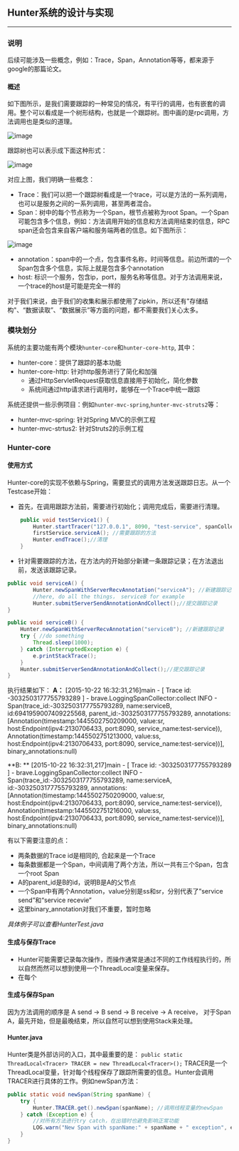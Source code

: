## Hunter系统的设计与实现
------------------

### 说明
后续可能涉及一些概念，例如：Trace，Span，Annotation等等，都来源于google的那篇论文。

#### 概述
如下图所示，是我们需要跟踪的一种常见的情况，有平行的调用，也有嵌套的调用。整个可以看成是一个树形结构，也就是一个跟踪树。图中画的是rpc调用，方法调用也是类似的道理。

![image](https://github.com/wuqiangxjtu/share/tree/master/pics/4.png)

跟踪树也可以表示成下面这种形式：

![image](https://github.com/wuqiangxjtu/share/tree/master/pics/5.png)

对应上图，我们明确一些概念：
+ Trace：我们可以把一个跟踪树看成是一个trace，可以是方法的一系列调用，也可以是服务之间的一系列调用，甚至两者混合。
+ Span：树中的每个节点称为一个Span，根节点被称为root Span。一个Span可能包含多个信息，例如：方法调用开始的信息和方法调用结束的信息，RPC span还会包含来自客户端和服务端两者的信息。如下图所示：

![image](https://github.com/wuqiangxjtu/share/tree/master/pics/6.png)

+ annotation：span中的一个点，包含事件名称，时间等信息。前边所谓的一个Span包含多个信息，实际上就是包含多个annotation
+ host: 标识一个服务，包含ip，port，服务名称等信息。对于方法调用来说，一个trace的host是可能是完全一样的

对于我们来说，由于我们的收集和展示都使用了zipkin，所以还有"存储结构"、“数据读取”、“数据展示”等方面的问题，都不需要我们关心太多。

### 模块划分
系统的主要功能有两个模块`hunter-core`和`hunter-core-http`, 其中：
+ hunter-core：提供了跟踪的基本功能
+ hunter-core-http: 针对http服务进行了简化和加强
    + 通过HttpServletRequest获取信息直接用于初始化，简化参数
    + 系统间通过http请求进行调用时，能够在一个Trace中统一跟踪

系统还提供一些示例项目：例如`hunter-mvc-spring`,`hunter-mvc-struts2`等：
+ hunter-mvc-spring: 针对Spring MVC的示例工程
+ hunter-mvc-strtus2: 针对Struts2的示例工程

### Hunter-core
#### 使用方式
Hunter-core的实现不依赖与Spring，需要显式的调用方法发送跟踪日志。从一个Testcase开始：
+ 首先，在调用跟踪方法前，需要进行初始化；调用完成后，需要进行清理。
``` java
    public void testService1() {
        Hunter.startTracer("127.0.0.1", 8090, "test-service", spanCollector, null);//初始化
        firstService.serviceA(); //需要跟踪的方法
        Hunter.endTrace();//清理
    }
```
+ 针对需要跟踪的方法，在方法内的开始部分新建一条跟踪记录；在方法退出前，发送该跟踪记录。
``` java
public void serviceA() {
        Hunter.newSpanWithServerRecvAnnotation("serviceA"); //新建跟踪记录
        //here, do all the things， serviceB for example
        Hunter.submitServerSendAnnotationAndCollect();//提交跟踪记录  
}
```
``` java
public void serviceB() {
    Hunter.newSpanWithServerRecvAnnotation("serviceB"); //新建跟踪记录
    try { //do something
        Thread.sleep(1000);
    } catch (InterruptedException e) {
        e.printStackTrace();
    }
    Hunter.submitServerSendAnnotationAndCollect();//提交跟踪记录
}
```

执行结果如下：
**A：** [2015-10-22 16:32:31,216]main - [ Trace id: -3032503177755793289 ] - brave.LoggingSpanCollector:collect INFO   - Span(trace_id:-3032503177755793289, name:serviceB, id:6941959007409225568, parent_id:-3032503177755793289, annotations:[Annotation(timestamp:1445502750209000, value:sr, host:Endpoint(ipv4:2130706433, port:8090, service_name:test-service)), Annotation(timestamp:1445502751213000, value:ss, host:Endpoint(ipv4:2130706433, port:8090, service_name:test-service))], binary_annotations:null)

**B: ** [2015-10-22 16:32:31,217]main - [ Trace id: -3032503177755793289 ] - brave.LoggingSpanCollector:collect INFO   - Span(trace_id:-3032503177755793289, name:serviceA, id:-3032503177755793289, annotations:[Annotation(timestamp:1445502750209000, value:sr, host:Endpoint(ipv4:2130706433, port:8090, service_name:test-service)), Annotation(timestamp:1445502751216000, value:ss, host:Endpoint(ipv4:2130706433, port:8090, service_name:test-service))], binary_annotations:null)

有以下需要注意的点：
+ 两条数据的Trace id是相同的, 合起来是一个Trace
+ 每条数据都是一个Span，中间调用了两个方法，所以一共有三个Span，包含一个root Span
+ A的parent_id是B的id，说明B是A的父节点
+ 一个Span中有两个Annotation，value分别是ss和sr，分别代表了”service send”和“service recevie”
+ 这里binary_annotation对我们不重要，暂时忽略

*具体例子可以查看HunterTest.java*

#### 生成与保存Trace
+ Hunter可能需要记录每次操作，而操作通常是通过不同的工作线程执行的，所以自然而然可以想到使用一个ThreadLocal变量来保存。
+ 在每个

#### 生成与保存Span
因为方法调用的顺序是 A send -> B send -> B receive -> A receive，
对于Span A，最先开始，但是最晚结束，所以自然可以想到使用Stack来处理。


#### Hunter.java
Hunter类是外部访问的入口，其中最重要的是：
`public static ThreadLocal<Tracer> TRACER = new ThreadLocal<Tracer>();`
TRACER是一个ThreadLocal变量，针对每个线程保存了跟踪所需要的信息。Hunter会调用TRACER进行具体的工作。例如newSpan方法：
``` java
public static void newSpan(String spanName) {
    try {
        Hunter.TRACER.get().newSpan(spanName); //调用线程变量的newSpan
    } catch (Exception e) {
        //对所有方法进行try catch，在出错时也避免影响正常功能
        LOG.warn("New Span with spanName:" + spanName + " exception", e);
    }
}
```

